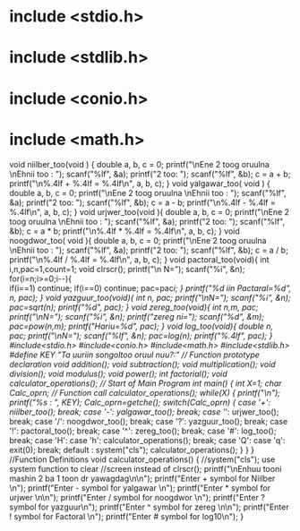 # include <stdio.h>
# include <stdlib.h>
# include <conio.h>
# include <math.h>
void niilber_too(void )
{
   double a, b, c = 0;
    printf("\nEne 2 toog oruulna \nEhnii too : ");
    scanf("%lf", &a);
    printf("2 too: ");
    scanf("%lf", &b);
    c = a + b;
    printf("\n%.4lf + %.4lf = %.4lf\n", a, b, c);
}
void yalgawar_too( void )
{
    double a, b, c = 0;
    printf("\nEne 2 toog oruulna \nEhnii too : ");
    scanf("%lf", &a);
    printf("2 too: ");
    scanf("%lf", &b);
    c = a - b;
    printf("\n%.4lf - %.4lf = %.4lf\n", a, b, c);
}
void urjwer_too(void ){
 double a, b, c = 0;
    printf("\nEne 2 toog oruulna \nEhnii too : ");
    scanf("%lf", &a);
    printf("2 too: ");
    scanf("%lf", &b);
    c = a * b;
    printf("\n%.4lf * %.4lf = %.4lf\n", a, b, c);
}
void noogdwor_too( void ){
 double a, b, c = 0;
    printf("\nEne 2 toog oruulna \nEhnii too : ");
    scanf("%lf", &a);
    printf("2 too: ");
    scanf("%lf", &b);
    c = a / b;
    printf("\n%.4lf / %.4lf = %.4lf\n", a, b, c);
}
void pactoral_too(void){
  int i,n,pac=1,count=1;
     void clrscr();
     printf("\n N=");
     scanf("%i", &n);
     for(i=n;i>=0;i--){      
     if(i==1) continue;
     if(i==0) continue;
     pac=pac*i;
 }
   printf("%d iin Pactaral=%d", n, pac);
}
void yazguur_too(void){
 int n, pac;
 printf("\nN=");
     scanf("%i", &n);
     pac=sqrt(n);
   printf("%d", pac);
}
void zereg_too(void){
  int n,m, pac;
   printf("\nN=");
     scanf("%i", &n);
     printf("zereg ni=");
     scanf("%d", &m);
     pac=pow(n,m);
   printf("Hariu=%d", pac);
}
void log_too(void){
  double n, pac;
   printf("\nN=");
     scanf("%lf", &n);
     pac=log(n);
   printf("%.4lf", pac);
}
#include<stdio.h>
#include<conio.h>
#include<math.h>
#include<stdlib.h>
#define KEY "Ta uuriin songoltoo oruul nuu?:"
// Function prototype declaration
void addition();
void subtraction();
void multiplication();
void division();
void modulus();
void power();
int factorial();
void calculator_operations();
// Start of Main Program
int main()
{
    int X=1;
    char Calc_oprn;
    // Function call
    calculator_operations();
    while(X)
    {
        printf("\n");
        printf("%s : ", KEY);
        Calc_oprn=getche();
        switch(Calc_oprn)
        {
            case '+': niilber_too();
                      break;
            case '-': yalgawar_too();
                      break;
            case '*': urjwer_too();
                      break;
            case '/': noogdwor_too();
                      break;
            case '?': yazguur_too();
                      break;
            case '!': pactoral_too();
                      break;
            case '^': zereg_too();
                      break;
            case '#': log_too();
    break;
            case 'H':
            case 'h': calculator_operations();
                      break;
            case 'Q':
            case 'q': exit(0);
                      break;
            default : system("cls");
                      calculator_operations();
        }
    }
}
//Function Definitions
void calculator_operations()
{
    //system("cls");  use system function to clear
    //screen instead of clrscr();
    printf("\nEnhuu tooni  mashin 2 ba 1 toon dr yawagdag\n\n");
    printf("Enter + symbol for Niilber \n");
    printf("Enter - symbol for yalgawar \n");
    printf("Enter * symbol for urjwer \n\n");
    printf("Enter / symbol for noogdwor \n");
    printf("Enter ? symbol for yazguur\n");
    printf("Enter ^ symbol for zereg \n\n");
    printf("Enter ! symbol for Factoral \n");
    printf("Enter # symbol for log10\n");
}
